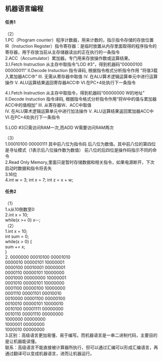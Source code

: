 ## 机器语言编程

#### 任务1 
（2）  
1.PC（Program counter）程序计数器，用来计数的，指示指令存储的存放位置    
IR（Instuction Register）指令寄存器：是临时放置从内存里面取得的程序指令的寄存器，用于存放当前从主存储器读出的正在执行的一条指令    
2.ACC（Accumulator）累加器。专门用来存放操作数或运算结果。  
3.I.Fetch Instruction 从主存中取指令“LOD #3”，得到机器码“00000100 00000011”
II.Decode Instuction 指令译码, 根据指令格式分析指令作用 “将值3载入累加器ACC中”
III. 无需从寄存器中取值
IV. 在ALU算术逻辑运算单元中进行运算操作
V. ALU运算结果返回寄存器ACC中
VI.在PC+4处执行下一条指令  

4.I.Fetch Instruction 从主存中取指令，得到机器码“00000000 W的地址”
II.Decode Instuction 指令译码, 根据指令格式分析指令作用“将W中的值与累加器ACC中的值相加”
III. 从寄存器W、ACC中取值  
IV. 在ALU算术逻辑运算单元中进行加法操作 
V. ALU运算结果返回累加器ACC中
VI.在PC+4处执行下一条指令  

5.LOD #3只需访问RAM一次,而ADD W需要访问RAM两次

（3）  
1.00010100 00000111  其中前八位为指令码 后八位为数值。其中前八位的第四位是寻址模式（1表示后八位操作数为数值） 前八位的后四位是操作码指示不同的命令  
2.Read Only Memory,里面只是暂时存储数据和相关指令，如果电源断开，下次启动时数据和指令将丢失  
3.16位  
4.int w = 3; int x = 7; int z = x + w;

#### 任务2
（1）  
1.x从10倒数至0  
2.int x = 10;  
while(x >= 0) x--;  
（2）  
1.int x = 10;   
int sum = 0;  
while(x > 0) {  
  sum += x;  
}   
2.
0000000 00010100 00001010  
0000010 00000101 10000001  
0000100 00010001 00000001  
0000110 00000101 10000000  
0001000 00000000 10000001  
0001010 00000101 10000000  
0001100 00000100 10000000  
0001110 00001101 00010010  
0010000 00001100 00000100  
0010010 00000101 10000010  
0010100 00001111 00000000  
0010110 00001110 00000000  
1000000 00000000   
1000001 00000000   
1000010 00000000   
3.区别：高级语言更加易懂、易于编写。而机器语言是一串二进制代码，主要目的是让机器能读懂。  
联系：高级语言不能直接被计算器所执行，但可以通过汇编可以形成汇编语言，再通过翻译可以变成机器语言，进而让机器运行。  

